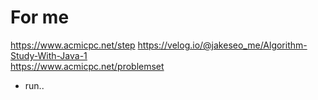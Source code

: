 # For me
https://www.acmicpc.net/step
https://velog.io/@jakeseo_me/Algorithm-Study-With-Java-1  
https://www.acmicpc.net/problemset
- run..
